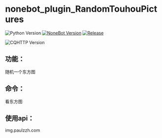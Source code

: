 # nonebot_plugin_RandomTouhouPictures
<!--
 * @Author         : MiruClay
 * @Date           : 2023-05-30 17:11:45
 * @LastEditors    : MiruClay
 * @LastEditTime   : 2023-05-30 18:39:45
 * @Description    : README
 * @GitHub         : [https://github.com/yanyongyu](https://github.com/ddaayy)
-->
![Python Version](https://img.shields.io/badge/python-3.10+-blue.svg)
[![NoneBot Version](https://img.shields.io/badge/nonebot-2+-red.svg)](https://v2.nonebot.dev/)
[![Release](https://github.com/cscs181/QQ-GitHub-Bot/actions/workflows/release.yml/badge.svg?branch=master)](https://hub.docker.com/r/cscs181/qq-github-bot)

![CQHTTP Version](https://img.shields.io/badge/CQHTTP%2011-Bot-black.svg?style=social)
## 功能：
随机一个东方图
## 命令：
看东方图
## 使用api：
img.paulzzh.com
